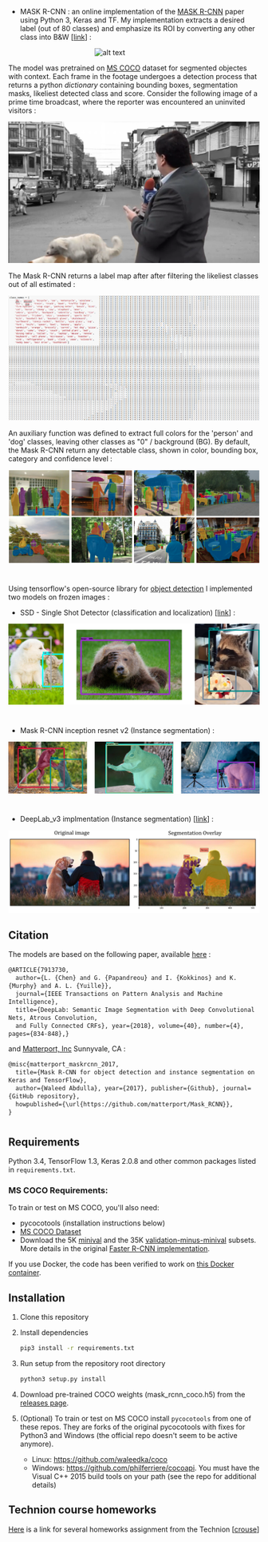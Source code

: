 * MASK R-CNN :  an online implementation of the [MASK R-CNN](https://arxiv.org/abs/1703.06870) paper using Python 3, Keras and TF. My implementation extracts a desired label (out of 80 classes) and emphasize its ROI by converting any other class into B&W [[link](https://github.com/Daniboy370/Deep-Learning/tree/master/Side-Projects/Mask_RCNN)] :

 &nbsp;  &nbsp;  &nbsp;  &nbsp;  &nbsp;  &nbsp;  &nbsp;  &nbsp;  &nbsp;  &nbsp;  &nbsp;  &nbsp;  &nbsp;  &nbsp;  &nbsp;  &nbsp;  &nbsp;  &nbsp;  &nbsp;  &nbsp;  &nbsp;  &nbsp; ![alt text](https://github.com/Daniboy370/Deep-Learning/blob/master/Side-Projects/Mask_RCNN/saved_files/Aladdin_GIF_2.gif)

The model was pretrained on [MS COCO](http://cocodataset.org/#home) dataset for segmented objectes with context. Each frame in the footage undergoes a detection process that returns a python *dictionary* containing bounding boxes, segmentation masks, likeliest detected class and score. Consider the following image of a prime time broadcast, where the reporter was encountered an uninvited visitors :

![alt text](https://github.com/Daniboy370/Deep-Learning/blob/master/Side-Projects/Mask_RCNN/saved_files/Reporter_dogs.png)

The Mask R-CNN returns a label map after after filtering the likeliest classes out of all estimated :

![alt text](https://github.com/Daniboy370/Deep-Learning/blob/master/Side-Projects/Mask_RCNN/saved_files/image_labels_map.png)

An auxiliary function was defined to extract full colors for the 'person' and 'dog' classes, leaving other classes as "0" / background (BG). By default, the Mask R-CNN return any detectable class, shown in color, bounding box, category and confidence level : 

![alt text](https://github.com/Daniboy370/Deep-Learning/blob/master/Side-Projects/Mask_RCNN/saved_files/COCO_test_0.png)


#
Using tensorflow's open-source library for [object detection](https://github.com/tensorflow/models/blob/master/research/object_detection/g3doc/detection_model_zoo.md) I implemented two models on frozen images :


* SSD - Single Shot Detector (classification and localization) [[link](https://github.com/Daniboy370/Deep-Learning/blob/master/Side-Projects/SSD_object_detection/img_object_detection.ipynb)] :

![alt text](https://github.com/Daniboy370/Deep-Learning/blob/master/Side-Projects/SSD_object_detection/Images/classified_objects.png)

#
* Mask R-CNN inception resnet v2 (Instance segmentation) :

![alt text](https://github.com/Daniboy370/Deep-Learning/blob/master/Side-Projects/SSD_object_detection/Images/instance_segmentation.png)


#
* DeepLab_v3 implmentation (Instance segmentation) [[link](https://github.com/Daniboy370/Deep-Learning/blob/master/Side-Projects/SSD_object_detection/img_object_detection.ipynb)] :

![alt text](https://github.com/Daniboy370/Deep-Learning/blob/master/Side-Projects/SSD_object_detection/Images/comparison.png)

## Citation
The models are based on the following paper, available [here](https://arxiv.org/abs/1606.00915) :
```
@ARTICLE{7913730,
  author={L. {Chen} and G. {Papandreou} and I. {Kokkinos} and K. {Murphy} and A. L. {Yuille}},
  journal={IEEE Transactions on Pattern Analysis and Machine Intelligence}, 
  title={DeepLab: Semantic Image Segmentation with Deep Convolutional Nets, Atrous Convolution, 
  and Fully Connected CRFs}, year={2018}, volume={40}, number={4}, pages={834-848},}
```
and [Matterport, Inc](https://matterport.com/) Sunnyvale, CA :

```
@misc{matterport_maskrcnn_2017,
  title={Mask R-CNN for object detection and instance segmentation on Keras and TensorFlow},
  author={Waleed Abdulla}, year={2017}, publisher={Github}, journal={GitHub repository},
  howpublished={\url{https://github.com/matterport/Mask_RCNN}},
}
```
#
## Requirements
Python 3.4, TensorFlow 1.3, Keras 2.0.8 and other common packages listed in `requirements.txt`.

### MS COCO Requirements:
To train or test on MS COCO, you'll also need:
* pycocotools (installation instructions below)
* [MS COCO Dataset](http://cocodataset.org/#home)
* Download the 5K [minival](https://dl.dropboxusercontent.com/s/o43o90bna78omob/instances_minival2014.json.zip?dl=0)
  and the 35K [validation-minus-minival](https://dl.dropboxusercontent.com/s/s3tw5zcg7395368/instances_valminusminival2014.json.zip?dl=0)
  subsets. More details in the original [Faster R-CNN implementation](https://github.com/rbgirshick/py-faster-rcnn/blob/master/data/README.md).

If you use Docker, the code has been verified to work on
[this Docker container](https://hub.docker.com/r/waleedka/modern-deep-learning/).


## Installation
1. Clone this repository
2. Install dependencies
   ```bash
   pip3 install -r requirements.txt
   ```
3. Run setup from the repository root directory
    ```bash
    python3 setup.py install
    ``` 
3. Download pre-trained COCO weights (mask_rcnn_coco.h5) from the [releases page](https://github.com/matterport/Mask_RCNN/releases).
4. (Optional) To train or test on MS COCO install `pycocotools` from one of these repos. They are forks of the original pycocotools with fixes for Python3 and Windows (the official repo doesn't seem to be active anymore).

    * Linux: https://github.com/waleedka/coco
    * Windows: https://github.com/philferriere/cocoapi.
    You must have the Visual C++ 2015 build tools on your path (see the repo for additional details)


## Technion course homeworks
[Here](https://github.com/Daniboy370/Deep-Learning/tree/master/Homeworks) is a link for several homeworks assignment from the Technion [[crouse](https://www.graduate.technion.ac.il/Subjects.Heb/?Sub=97200)]

